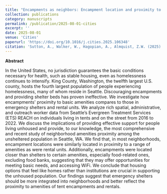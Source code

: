 ```yaml
---
title: "Encampments as neighbors: Encampment location and proximity to amenities among Seattle, WA’s unhoused population"
collection: publications
category: manuscripts
permalink: /publication/2025-08-01-cities
excerpt: ''
date: 2025-08-01
venue: 'Cities'
paperurl: 'https://doi.org/10.1016/j.cities.2025.106348'
citation: 'Sutton, A., Walker, W., Hagopian, A., Almquist, Z.W. (2025). <a href="https://doi.org/10.1016/j.cities.2025.106348">Encampments as neighbors: Encampment location and proximity to amenities among Seattle, WA’s unhoused population</a>. <i>Cities</i>, 168.'
---
```





**Abstract**

In the United States, no jurisdiction guarantees the basic conditions necessary for health, such as stable housing, even as homelessness continues to intensify. King County, Washington, the twelfth largest U.S. county, hosts the fourth largest population of people experiencing homelessness, many of whom reside in Seattle. Discouraging encampments and providing shelter beds has proven ineffective. We investigate how encampments' proximity to basic amenities compares to those in emergency shelters and rental units. We analyze rich spatial, administrative, and outreach worker data from Seattle’s Evergreen Treatment Services (ETS) REACH on individuals living in tents and on the street from 2016 to 2022. We discuss the implications of providing effective support for people living unhoused and provide, to our knowledge, the most comprehensive and recent study of neighborhood amenities proximity among the unsheltered population in Seattle, WA. We find that, in most neighborhoods, encampment locations were similarly located in proximity to a range of amenities as were rental units. Additionally, encampments were located closer than shelters to certain amenities, especially food-related ones, excluding food banks, suggesting that they may offer opportunities for meeting basic needs, and accessing WiFi. We conclude that housing options that feel like homes rather than institutions are crucial in supporting the unhoused population. Our findings suggest that emergency shelters should be more integrated into neighborhoods and better reflect the proximity to amenities of tent encampments and rentals.
